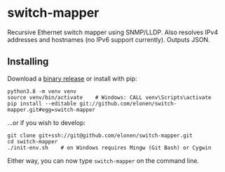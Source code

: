 # switch-mapper

Recursive Ethernet switch mapper using SNMP/LLDP.
Also resolves IPv4 addresses and hostnames (no IPv6 support currently).
Outputs JSON.

## Installing

Download a [binary release](https://github.com/elonen/switch-mapper/releases) or install
with pip:

```
python3.8 -m venv venv
source venv/bin/activate    # Windows: CALL venv\Scripts\activate
pip install --editable git://github.com/elonen/switch-mapper.git#egg=switch-mapper
```

...or if you wish to develop:

```
git clone git+ssh://git@github.com/elonen/switch-mapper.git
cd switch-mapper
./init-env.sh    # on Windows requires Mingw (Git Bash) or Cygwin
```

Either way, you can now type `switch-mapper` on the command line.
